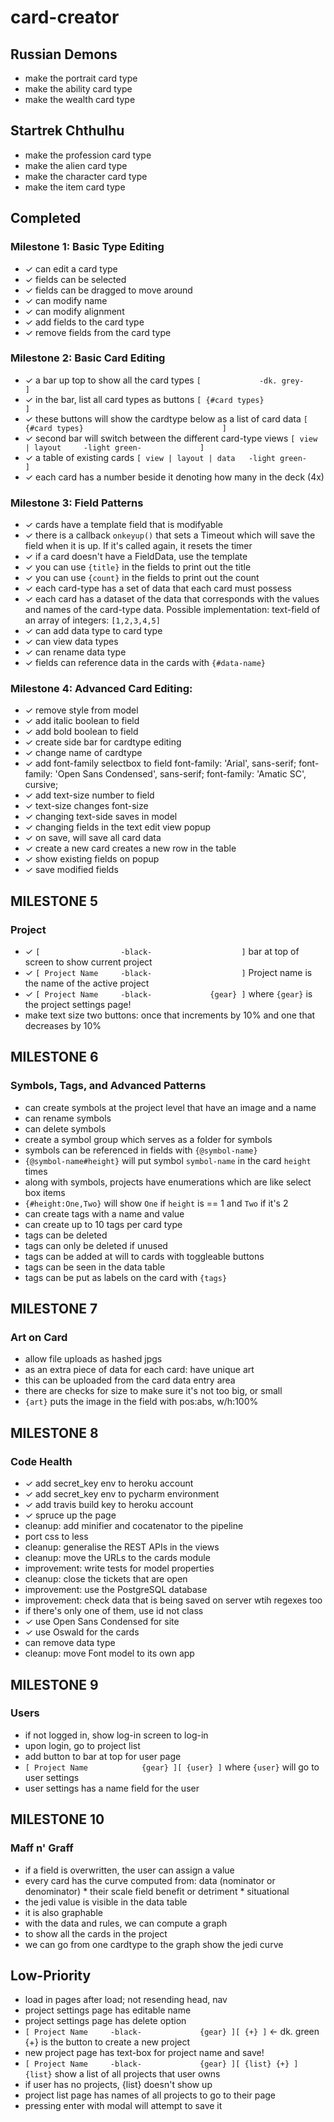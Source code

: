 # card-creator


## Russian Demons
- make the portrait card type
- make the ability card type
- make the wealth card type


## Startrek Chthulhu
- make the profession card type
- make the alien card type
- make the character card type
- make the item card type


## Completed
### Milestone 1: Basic Type Editing
- ✓ can edit a card type
- ✓ fields can be selected
- ✓ fields can be dragged to move around
- ✓ can modify name
- ✓ can modify alignment
- ✓ add fields to the card type
- ✓ remove fields from the card type
### Milestone 2: Basic Card Editing
- ✓ a bar up top to show all the card types
  `[             -dk. grey-                      ]`
- ✓ in the bar, list all card types as buttons
  `[ {#card types}                               ]`
- ✓ these buttons will show the cardtype below as a list of card data
  `[ {#card types}                               ]`
- ✓ second bar will switch between the different card-type views
  `[ view | layout     -light green-             ]`
- ✓ a table of existing cards
  `[ view | layout | data   -light green-        ]`
- ✓ each card has a number beside it denoting how many in the deck (4x)
### Milestone 3: Field Patterns
- ✓ cards have a template field that is modifyable
- ✓ there is a callback `onkeyup()` that sets a Timeout which will save the field when it is up. If it's called again, it resets the timer
- ✓ if a card doesn't have a FieldData, use the template
- ✓ you can use `{title}` in the fields to print out the title
- ✓ you can use `{count}` in the fields to print out the count
- ✓ each card-type has a set of data that each card must possess
- ✓ each card has a dataset of the data that corresponds with the values and names of the card-type data. Possible implementation: text-field of an array of integers: `[1,2,3,4,5]`
- ✓ can add data type to card type
- ✓ can view data types
- ✓ can rename data type
- ✓ fields can reference data in the cards with `{#data-name}`
### Milestone 4: Advanced Card Editing:
- ✓ remove style from model
- ✓ add italic boolean to field
- ✓ add bold boolean to field
- ✓ create side bar for cardtype editing
- ✓ change name of cardtype
- ✓ add font-family selectbox to field
    font-family: 'Arial', sans-serif;
    font-family: 'Open Sans Condensed', sans-serif;
    font-family: 'Amatic SC', cursive;
- ✓ add text-size number to field
- ✓ text-size changes font-size
- ✓ changing text-side saves in model
- ✓ changing fields in the text edit view popup
- ✓ on save, will save all card data
- ✓ create a new card creates a new row in the table
- ✓ show existing fields on popup
- ✓ save modified fields


## MILESTONE 5
### Project
- ✓ `[                  -black-                    ]`
  bar at top of screen to show current project
- ✓ `[ Project Name     -black-                    ]`
  Project name is the name of the active project
- ✓ `[ Project Name     -black-             {gear} ]`
  where `{gear}` is the project settings page!
- make text size two buttons: once that increments by 10% and one that decreases by 10%


## MILESTONE 6
### Symbols, Tags, and Advanced Patterns
- can create symbols at the project level that have an image and a name
- can rename symbols
- can delete symbols
- create a symbol group which serves as a folder for symbols
- symbols can be referenced in fields with `{@symbol-name}`
- `{@symbol-name#height}` will put symbol `symbol-name` in the card `height` times
- along with symbols, projects have enumerations which are like select box items
- `{#height:One,Two}` will show `One` if `height` is == 1 and `Two` if it's 2
- can create tags with a name and value
- can create up to 10 tags per card type
- tags can be deleted
- tags can only be deleted if unused
- tags can be added at will to cards with toggleable buttons
- tags can be seen in the data table
- tags can be put as labels on the card with `{tags}`


## MILESTONE 7
### Art on Card
- allow file uploads as hashed jpgs
- as an extra piece of data for each card: have unique art
- this can be uploaded from the card data entry area
- there are checks for size to make sure it's not too big, or small
- `{art}` puts the image in the field with pos:abs, w/h:100%


## MILESTONE 8
### Code Health
- ✓ add secret_key env to heroku account
- ✓ add secret_key env to pycharm environment
- ✓ add travis build key to heroku account
- ✓ spruce up the page
- cleanup: add minifier and cocatenator to the pipeline
- port css to less
- cleanup: generalise the REST APIs in the views
- cleanup: move the URLs to the cards module
- improvement: write tests for model properties
- cleanup: close the tickets that are open
- improvement: use the PostgreSQL database
- improvement: check data that is being saved on server wtih regexes too
- if there's only one of them, use id not class
- ✓ use Open Sans Condensed for site
- ✓ use Oswald for the cards
- can remove data type
- cleanup: move Font model to its own app


## MILESTONE 9
### Users
- if not logged in, show log-in screen to log-in
- upon login, go to project list
- add button to bar at top for user page
- `[ Project Name            {gear} ][ {user} ]`
  where `{user}` will go to user settings
- user settings has a name field for the user


## MILESTONE 10
### Maff n' Graff
- if a field is overwritten, the user can assign a value
- every card has the curve computed from:
   data (nominator or denominator) * their scale
   field benefit or detriment * situational
- the jedi value is visible in the data table
- it is also graphable
- with the data and rules, we can compute a graph
- to show all the cards in the project
- we can go from one cardtype to the graph show the jedi curve


## Low-Priority
- load in pages after load; not resending head, nav
- project settings page has editable name
- project settings page has delete option
- `[ Project Name     -black-             {gear} ][ {+} ]` <- dk. green
  {+} is the button to create a new project
- new project page has text-box for project name and save!
- `[ Project Name     -black-             {gear} ][ {list} {+} ]`
  `{list}` show a list of all projects that user owns
- if user has no projects, {list} doesn't show up
- project list page has names of all projects to go to their page
- pressing enter with modal will attempt to save it